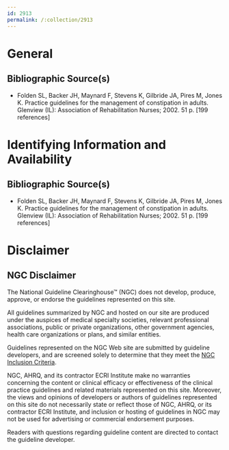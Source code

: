 ```yaml
---
id: 2913
permalink: /:collection/2913
---
```


# General

## Bibliographic Source(s)

- Folden SL, Backer JH, Maynard F, Stevens K, Gilbride JA, Pires M, Jones K. Practice guidelines for the management of constipation in adults. Glenview (IL): Association of Rehabilitation Nurses; 2002. 51 p. [199 references]

# Identifying Information and Availability

## Bibliographic Source(s)

- Folden SL, Backer JH, Maynard F, Stevens K, Gilbride JA, Pires M, Jones K. Practice guidelines for the management of constipation in adults. Glenview (IL): Association of Rehabilitation Nurses; 2002. 51 p. [199 references]

# Disclaimer

## NGC Disclaimer

The National Guideline Clearinghouse™ (NGC) does not develop, produce, approve, or endorse the guidelines represented on this site.

All guidelines summarized by NGC and hosted on our site are produced under the auspices of medical specialty societies, relevant professional associations, public or private organizations, other government agencies, health care organizations or plans, and similar entities.

Guidelines represented on the NGC Web site are submitted by guideline developers, and are screened solely to determine that they meet the [NGC Inclusion Criteria](/help-and-about/summaries/inclusion-criteria).

NGC, AHRQ, and its contractor ECRI Institute make no warranties concerning the content or clinical efficacy or effectiveness of the clinical practice guidelines and related materials represented on this site. Moreover, the views and opinions of developers or authors of guidelines represented on this site do not necessarily state or reflect those of NGC, AHRQ, or its contractor ECRI Institute, and inclusion or hosting of guidelines in NGC may not be used for advertising or commercial endorsement purposes.

Readers with questions regarding guideline content are directed to contact the guideline developer.

